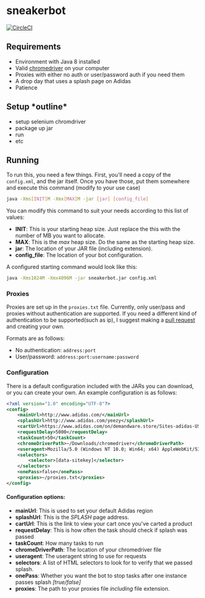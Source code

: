 # sneakerbot
[![CircleCI](https://circleci.com/gh/cameronb23/sneakerbot.svg?style=svg&circle-token=1dd8cb38be83024deb6003ff882f4144a09cb516)](https://circleci.com/gh/cameronb23/sneakerbot)

## Requirements
- Environment with Java 8 installed
- Valid [chromedriver](https://sites.google.com/a/chromium.org/chromedriver/downloads) on your computer
- Proxies with either no auth or user/password auth if you need them
- A drop day that uses a splash page on Adidas
- Patience


## Setup \*outline\*
- setup selenium chromdriver
- package up jar
- run
- etc

## Running
To run this, you need a few things. First, you'll need a copy of the `config.xml`, and the jar itself. Once you have those,
put them somewhere and execute this command (modify to your use case)

```bash
java -Xms[INIT]M -Xmx[MAX]M -jar [jar] [config_file]
```

You can modify this command to suit your needs according to this list of values:
- **INIT**: This is your starting heap size. Just replace the this with the number of MB you want to allocate.
- **MAX**: This is the _max_ heap size. Do the same as the starting heap size.
- **jar**: The location of your JAR file (including extension).
- **config_file**: The location of your bot configuration.

A configured starting command would look like this:

```bash
java -Xms1024M -Xmx4096M -jar sneakerbot.jar config.xml
```

### Proxies

Proxies are set up in the `proxies.txt` file. Currently, only user/pass and proxies without authentication are supported.
If you need a different kind of authentication to be supported(such as ip),
I suggest making a [pull request](https://github.com/cameronb23/sneakerbot/pull/new/master) and creating your own.

Formats are as follows:

- No authentication: `address:port`
- User/password: `address:port:username:password`

### Configuration

There is a default configuration included with the JARs you can download, or you can create your own.
An example configuration is as follows:

```xml
<?xml version="1.0" encoding="UTF-8"?>
<config>
    <mainUrl>http://www.adidas.com/</mainUrl>
    <splashUrl>http://www.adidas.com/yeezy</splashUrl>
    <cartUrl>https://www.adidas.com/on/demandware.store/Sites-adidas-US-Site/en_US/Cart-Show</cartUrl>
    <requestDelay>5000</requestDelay>
    <taskCount>50</taskCount>
    <chromeDriverPath>~/Downloads/chromedriver</chromeDriverPath>
    <useragent>Mozilla/5.0 (Windows NT 10.0; Win64; x64) AppleWebKit/537.36 (KHTML, like Gecko) Chrome/60.0.3095.0 Safari/537.36</useragent>
    <selectors>
        <selector>[data-sitekey]</selector>
    </selectors>
    <onePass>false</onePass>
    <proxies>~/proxies.txt</proxies>
</config>
```
#### Configuration options:
- **mainUrl**: This is used to set your default Adidas region
- **splashUrl**: This is the _SPLASH_ page address.
- **cartUrl**: This is the link to view your cart once you've carted a product
- **requestDelay**: This is how often the task should check if splash was passed
- **taskCount**: How many tasks to run
- **chromeDriverPath**: The location of your chromedriver file
- **useragent**: The useragent string to use for requests
- **selectors**: A list of HTML selectors to look for to verify that we passed splash.
- **onePass**: Whether you want the bot to stop tasks after one instance passes splash _[true/false]_
- **proxies**: The path to your proxies file _including_ file extension.